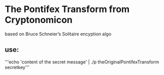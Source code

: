 # The Pontifex Transform from Cryptonomicon
based on Bruce Schneier’s Solitaire encyption algo

## use:
'''echo 'content of the secret message' | ./p theOriginalPontifexTransform secretkey'''


